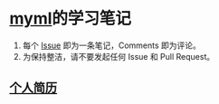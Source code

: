 # [myml](myml.dev)的学习笔记
1. 每个 [Issue](https://github.com/myml/myml.dev/issues) 即为一条笔记，Comments 即为评论。
2. 为保持整洁，请不要发起任何 Issue 和 Pull Request。

## [个人简历](https://github.com/myml/myml.dev/blob/master/wurongjie.md)
